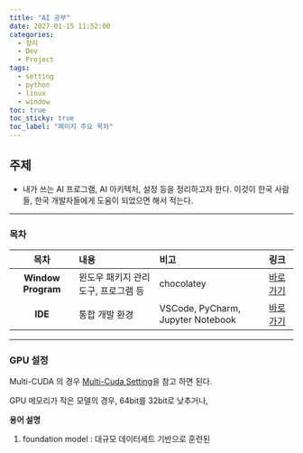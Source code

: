 ```yaml
---
title: "AI 공부"
date: 2027-01-15 11:52:00
categories:
  - 정리
  - Dev
  - Project
tags:
  - setting
  - python
  - linux
  - window
toc: true
toc_sticky: true
toc_label: "페이지 주요 목차"
---
```


## 주제

- 내가 쓰는 AI 프로그램, AI 아키텍처, 설정 등을 정리하고자 한다. 이것이 한국 사람들, 한국 개발자들에게 도움이 되었으면 해서 적는다. 

---

### 목차

|목차|내용|비고|링크|
|:--:|:--|:--|:--|
|**Window Program**|윈도우 패키지 관리 도구, 프로그램 등|chocolatey|<a href="#">바로가기</a>|
|**IDE**|통합 개발 환경|VSCode, PyCharm, Jupyter Notebook|<a href="#ide">바로가기</a>|

---

### GPU 설정 

Multi-CUDA 의 경우 [Multi-Cuda Setting](2025-01-20-Multi-Cuda.md)을 참고 하면 된다.   

GPU 메모리가 작은 모델의 경우, 64bit를 32bit로 낮추거나,  

**용어 설명**
1. foundation model : 대규모 데이터세트 기반으로 훈련된 


